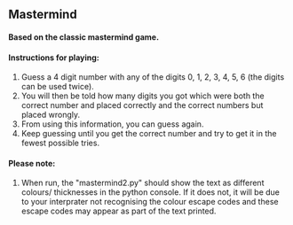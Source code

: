 ## Mastermind
#### Based on the classic mastermind game.
#### Instructions for playing:
1. Guess a 4 digit number with any of the digits 0, 1, 2, 3, 4, 5, 6 (the digits can be used twice).
2. You will then be told how many digits you got which were both the correct number and placed correctly and the correct numbers but placed wrongly.
3. From using this information, you can guess again.
4. Keep guessing until you get the correct number and try to get it in the fewest possible tries.

#### Please note:
1. When run, the "mastermind2.py" should show the text as different colours/ thicknesses in the python console. If it does not, it will be due to your interprater not recognising the colour escape codes and these escape codes may appear as part of the text printed. 

